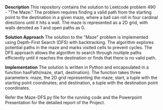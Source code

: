 **Description**
This repository contains the solution to Leetcode problem 490 - "The Maze." The problem requires finding a valid path from the starting point to the destination in a given maze, where a ball can roll in four cardinal directions until it hits a wall. The maze is represented as a 2D grid, with walls denoted as 1 and open paths as 0.

**Solution Approach**
The solution to the "Maze" problem is implemented using Depth-First Search (DFS) with backtracking. The algorithm explores potential paths in the maze and marks visited cells to prevent cycles. The DFS approach allows the algorithm to search through multiple paths efficiently until it reaches the destination or finds that there is no valid path.

**Implementation**
The solution is written in Python and encapsulated in a function hasPath(maze, start, destination). The function takes three parameters: maze, the 2D grid representing the maze; start, a tuple with the starting point coordinates; and destination, a tuple with the destination point coordinates.

Refer the Maze-DFS.py file for the running code and the Powerpoint Presentation for the detailed report of the Project.
